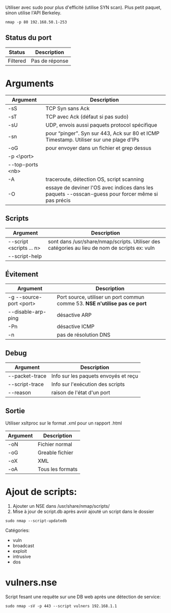 Utiliser avec sudo pour plus d'efficité (utilise SYN scan). Plus petit paquet, sinon utilise l'API Berkeley.
```
nmap -p 80 192.168.50.1-253
```
## Status du port
| Status | Description |
| --- | --- |
| Filtered | Pas de réponse |

# Arguments

| Argument | Description |
| --- | --- |
| -sS | TCP Syn sans Ack |
| -sT | TCP avec Ack (défaut si pas sudo) |
| -sU | UDP, envois aussi paquets protocol spécifique |
| -sn | pour “pinger”. Syn sur 443, Ack sur 80 et ICMP Timestamp. Utiliser sur une plage d'IPs |
| -oG | pour envoyer dans un fichier et grep dessus |
| -p <\port> | |
| --top-ports \<nb> | |
| -A | traceroute, détection OS, script scanning | 
| -O | essaye de deviner l'OS avec indices dans les paquets --osscan-guess pour forcer même si pas précis |

## Scripts
| Argument | Description |
| --- | --- |	
| --script \<scripts ... n> | sont dans /usr/share/nmap/scripts. Utiliser des catégories au lieu de nom de scripts ex: vuln |
| --script-help | |

## Évitement
| Argument | Description |
| --- | --- |
| -g --source-port	\<port> | Port source, utiliser un port commun comme 53. **NSE n'utilise pas ce port** |
| --disable-arp-ping | désactive ARP |
| -Pn |	désactive ICMP |
| -n | pas de résolution DNS |

## Debug
| Argument | Description |
| --- | --- |
| --packet-trace | Info sur les paquets envoyés et reçu |
| --script-trace | Info sur l'exécution des scripts |
| --reason | raison de l'état d'un port |

## Sortie
Utiliser xsltproc sur le format .xml pour un rapport .html	

| Argument | Description |
| --- | --- |
| -oN |	Fichier normal |
| -oG | Greable fichier |
| -oX |	XML |
| -oA |	Tous les formats |

# Ajout de scripts:
1. Ajouter un NSE dans /usr/share/nmap/scripts/ 
2. Mise à jour de script.db après avoir ajouté un script dans le dossier  
~~~~~~~~~~~~~~~~~~~~~~~~~~~~~~~~~
sudo nmap --script-updatedb
~~~~~~~~~~~~~~~~~~~~~~~~~~~~~~~~~

Catégories:
* vuln
* broadcast
* exploit
* intrusive
* dos

# vulners.nse
Script fesant une requête sur une DB web après une détection de service: 
~~~~~~~~~~~~~~~~~~~~~~~~~~~~~~~~~
sudo nmap -sV -p 443 --script vulners 192.168.1.1
~~~~~~~~~~~~~~~~~~~~~~~~~~~~~~~~~
